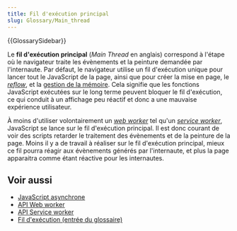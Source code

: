 ```yaml
---
title: Fil d'exécution principal
slug: Glossary/Main_thread
---
```


{{GlossarySidebar}}

Le **fil d'exécution principal** (<i lang="en">Main Thread</i> en anglais) correspond à l'étape où le navigateur traite les évènements et la peinture demandée par l'internaute. Par défaut, le navigateur utilise un fil d'exécution unique pour lancer tout le JavaScript de la page, ainsi que pour créer la mise en page, le [<i lang="en">reflow</i>](/fr/docs/Glossary/Reflow), et la [gestion de la mémoire](/fr/docs/Web/JavaScript/Memory_Management). Cela signifie que les fonctions JavaScript exécutées sur le long terme peuvent bloquer le fil d'exécution, ce qui conduit à un affichage peu réactif et donc a une mauvaise expérience utilisateur.

À moins d'utiliser volontairement un [<i lang="en">web worker</i>](/fr/docs/Web/API/Web_Workers_API/Using_web_workers) tel qu'un [<i lang="en">service worker</i>](/fr/docs/Web/API/Service_Worker_API/Using_Service_Workers), JavaScript se lance sur le fil d'exécution principal. Il est donc courant de voir des scripts retarder le traitement des évènements et de la peinture de la page. Moins il y a de travail à réaliser sur le fil d'exécution principal, mieux ce fil pourra réagir aux évènements générés par l'internaute, et plus la page apparaitra comme étant réactive pour les internautes.

## Voir aussi

- [JavaScript asynchrone](/fr/docs/Learn/JavaScript/Asynchronous)
- [API Web worker](/fr/docs/Web/API/Web_Workers_API)
- [API Service worker](/fr/docs/Web/API/Service_Worker_API)
- [Fil d'exécution (entrée du glossaire)](/fr/docs/Glossary/Thread)
